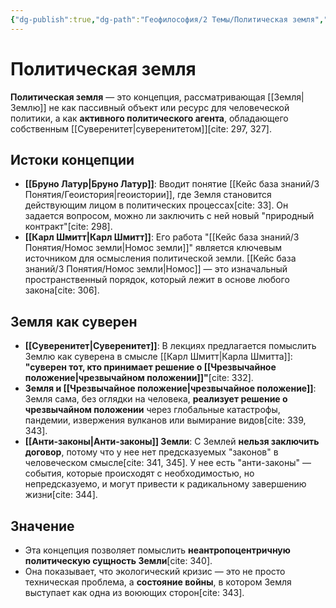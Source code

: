 ```yaml
---
{"dg-publish":true,"dg-path":"Геофилософия/2 Темы/Политическая земля","permalink":"/geofilosofiya/2-temy/politicheskaya-zemlya/"}
---
```


# Политическая земля

**Политическая земля** — это концепция, рассматривающая [[Земля\|Землю]] не как пассивный объект или ресурс для человеческой политики, а как **активного политического агента**, обладающего собственным [[Суверенитет\|суверенитетом]][cite: 297, 327].

## Истоки концепции
- **[[Бруно Латур\|Бруно Латур]]**: Вводит понятие [[Кейс база знаний/3 Понятия/Геоистория\|геоистории]], где Земля становится действующим лицом в политических процессах[cite: 33]. Он задается вопросом, можно ли заключить с ней новый "природный контракт"[cite: 298].
- **[[Карл Шмитт\|Карл Шмитт]]**: Его работа "[[Кейс база знаний/3 Понятия/Номос земли\|Номос земли]]" является ключевым источником для осмысления политической земли. [[Кейс база знаний/3 Понятия/Номос земли\|Номос]] — это изначальный пространственный порядок, который лежит в основе любого закона[cite: 306].

## Земля как суверен
- **[[Суверенитет\|Суверенитет]]**: В лекциях предлагается помыслить Землю как суверена в смысле [[Карл Шмитт\|Карла Шмитта]]: **"суверен тот, кто принимает решение о [[Чрезвычайное положение\|чрезвычайном положении]]"**[cite: 332].
- **Земля и [[Чрезвычайное положение\|чрезвычайное положение]]**: Земля сама, без оглядки на человека, **реализует решение о чрезвычайном положении** через глобальные катастрофы, пандемии, извержения вулканов или вымирание видов[cite: 339, 343].
- **[[Анти-законы\|Анти-законы]] Земли**: С Землей **нельзя заключить договор**, потому что у нее нет предсказуемых "законов" в человеческом смысле[cite: 341, 345]. У нее есть "анти-законы" — события, которые происходят с необходимостью, но непредсказуемо, и могут привести к радикальному завершению жизни[cite: 344].

## Значение
- Эта концепция позволяет помыслить **неантропоцентричную политическую сущность Земли**[cite: 340].
- Она показывает, что экологический кризис — это не просто техническая проблема, а **состояние войны**, в котором Земля выступает как одна из воюющих сторон[cite: 343].
